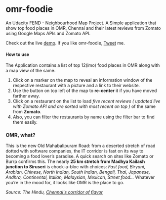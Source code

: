 # omr-foodie

An Udacity FEND - Neighbourhood Map Project.
A Simple application that show top food places in OMR, Chennai and their latest reviews from Zomato using Google Maps APIs and Zomato API. 

Check out the live [demo](https://aravindhb4.github.io/omr-foodie/dist/). If you like omr-foodie, [Tweet](https://twitter.com/aravib4) me.

#### How to use
The Application contains a list of top 12(imo) food places in OMR along with a map view of the same.
1. Click on a marker on the map to reveal an information window of the respective restaurant with a picture and a link to their website.
2. Use the button on top left of the map to **re-center** it if you have moved farther away.
3. Click on a restaurant on the list to load *five recent reviews ( updated live with Zomato API and are sorted with most recent on top )* of the same from **Zomato**. 
4. Also, you can filter the restaurants by name using the filter bar to find them easily.

### OMR, what?

This is the new Old Mahabalipuram Road: from a deserted stretch of road dotted with software companies, the IT corridor is fast on its way to becoming a food lover’s paradise. A quick search on sites like Zomato or Burrp confirms this. The nearly **25 km stretch from Madhya Kailash junction to Siruseri** is chock-a-bloc with choices: *Fast food, Biryani, Arabian, Chinese, North Indian, South Indian, Bengali, Thai, Japanese, Andhra, Continental, Italian, Malaysian, Mexican, Street food...* Whatever you’re in the mood for, it looks like OMR is the place to go.

*Source: The Hindu, [Chennai's corridor of flavor](http://www.thehindu.com/features/metroplus/chennais-corridor-of-flavour/article6145298.ece)*